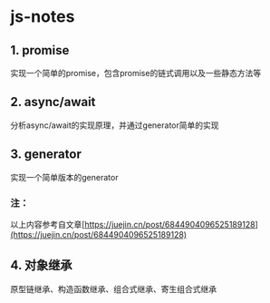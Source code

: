# js-notes

## 1. promise

实现一个简单的promise，包含promise的链式调用以及一些静态方法等

## 2. async/await

分析async/await的实现原理，并通过generator简单的实现

## 3. generator

实现一个简单版本的generator

### 注：
以上内容参考自文章[https://juejin.cn/post/6844904096525189128](https://juejin.cn/post/6844904096525189128)

## 4. 对象继承

原型链继承、构造函数继承、组合式继承、寄生组合式继承


